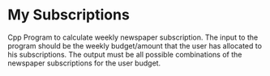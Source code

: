 # My Subscriptions

Cpp Program to calculate weekly newspaper subscription.
The input to the program should be the weekly budget/amount that the user has allocated to his
subscriptions.
The output must be all possible combinations of the newspaper subscriptions for
the user budget.
